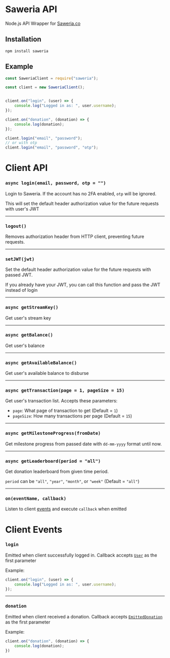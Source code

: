 # Saweria API

Node.js API Wrapper for [Saweria.co](https://saweria.co/)

## Installation

```
npm install saweria
```

## Example

```js
const SaweriaClient = require("saweria");

const client = new SaweriaClient();


client.on("login", (user) => {
	console.log("Logged in as: ", user.username);
});

client.on("donation", (donation) => {
	console.log(donation);
});

client.login("email", "password");
// or with otp
client.login("email", "password", "otp");

```

# Client API

### `async login(email, password, otp = "")`

Login to Saweria. If the account has no 2FA enabled, `otp` will be ignored.

This will set the default header authorization value for the future requests with user's JWT

---

### `logout()`

Removes authorization header from HTTP client, preventing future requests.

---

### `setJWT(jwt)`

Set the default header authorization value for the future requests with passed JWT.

If you already have your JWT, you can call this function and pass the JWT instead of login

---

### `async getStreamKey()`

Get user's stream key

---

### `async getBalance()`

Get user's balance

---

### `async getAvailableBalance()`

Get user's available balance to disburse

---

### `async getTransaction(page = 1, pageSize = 15)`

Get user's transaction list. Accepts these parameters:

- `page`: What page of transaction to get (Default = `1`)
- `pageSize`: How many transactions per page (Default = `15`)

---

### `async getMilestoneProgress(fromDate)`

Get milestone progress from passed date with `dd-mm-yyyy` format until now.

---

### `async getLeaderboard(period = "all")`

Get donation leaderboard from given time period.

`period` can be `"all"`, `"year"`, `"month"`, or `"week"` (Default = `"all"`)

---

### `on(eventName, callback)`

Listen to client [events](#Client-Events) and execute `callback` when emitted


# Client Events

### `login`

Emitted when client successfully logged in. Callback accepts [`User`](src/types.ts) as the first parameter 

Example:
```js
client.on("login", (user) => {
	console.log("Logged in as: ", user.username);
});
```

---

### `donation`

Emitted when client received a donation. Callback accepts [`EmittedDonation`](src/types.ts) as the first parameter

Example:
```js
client.on("donation", (donation) => {
    console.log(donation);
})
```